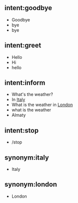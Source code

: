 ## intent:goodbye
- Goodbye
- bye
- bye

## intent:greet
- Hello
- Hi
- hello

## intent:inform
- What's the weather?
- In [Italy](location:italy)
- What is the weather in [London](location:london)
- what is the weather
- Almaty

## intent:stop
- /stop

## synonym:italy
- Italy

## synonym:london
- London
